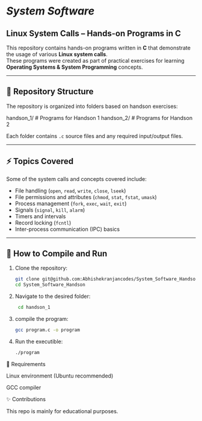 # *System Software*
## Linux System Calls – Hands-on Programs in C

This repository contains hands-on programs written in **C** that demonstrate the usage of various **Linux system calls**.  
These programs were created as part of practical exercises for learning **Operating Systems & System Programming** concepts.  

---

## 📂 Repository Structure

The repository is organized into folders based on handson exercises:

handson_1/ # Programs for Handson 1
handson_2/ # Programs for Handson 2


Each folder contains `.c` source files and any required input/output files.  

---

## ⚡ Topics Covered

Some of the system calls and concepts covered include:

- File handling (`open`, `read`, `write`, `close`, `lseek`)
- File permissions and attributes (`chmod`, `stat`, `fstat`, `umask`)
- Process management (`fork`, `exec`, `wait`, `exit`)
- Signals (`signal`, `kill`, `alarm`)
- Timers and intervals
- Record locking (`fcntl`)
- Inter-process communication (IPC) basics

---

## 🚀 How to Compile and Run

1. Clone the repository:
   ```bash
   git clone git@github.com:Abhishekranjancodes/System_Software_Handson.git
   cd System_Software_Handson
2. Navigate to the desired folder:
   ```bash
    cd handson_1
4. compile the program:
    ```bash
   gcc program.c -o program
6. Run the executible:
    ```bash
   ./program

   
📘 Requirements

Linux environment (Ubuntu recommended)

GCC compiler

✨ Contributions

This repo is mainly for educational purposes.
